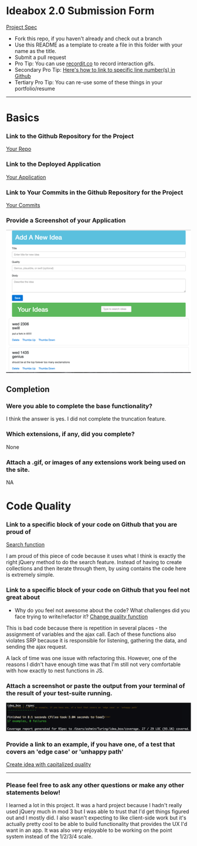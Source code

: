 # Ideabox 2.0 Submission Form
[Project Spec](https://github.com/turingschool/curriculum/blob/master/source/projects/revenge_of_idea_box.markdown)

* Fork this repo, if you haven't already and check out a branch
* Use this README as a template to create a file in this folder with your name as the title.
* Submit a pull request
* Pro Tip: You can use [recordit.co](http://recordit.co/) to record interaction gifs.
* Secondary Pro Tip: [Here's how to link to specific line number(s) in Github](http://stackoverflow.com/questions/23821235/how-to-link-to-specific-line-number-on-github)
* Tertiary Pro Tip: You can re-use some of these things in your portfolio/resume

------

# Basics

### Link to the Github Repository for the Project
[Your Repo](https://github.com/theonlyrao/idea_box)

### Link to the Deployed Application
[Your Application](https://aqueous-inlet-88354.herokuapp.com/)

### Link to Your Commits in the Github Repository for the Project
[Your Commits](https://github.com/theonlyrao/idea_box/commits/master)

### Provide a Screenshot of your Application
![screenshot](images/ashwin-screenshot.png)

## Completion

### Were you able to complete the base functionality?
I think the answer is yes. I did not complete the truncation feature.

### Which extensions, if any, did you complete?
None

### Attach a .gif, or images of any extensions work being used on the site.
NA

# Code Quality

### Link to a specific block of your code on Github that you are proud of
[Search function](https://github.com/theonlyrao/idea_box/blob/3a1a1591989e88e9f0f1c25df6b3da48ac2d82bf/app/assets/javascripts/search_ideas.js#L7-L16)

I am proud of this piece of code because it uses what I think is exactly the right jQuery method to do the search feature. Instead of having to create collections and then iterate through them, by using contains the code here is extremely simple.

### Link to a specific block of your code on Github that you feel not great about
* Why do you feel not awesome about the code? What challenges did you face trying to write/refactor it?
[Change quality function](https://github.com/theonlyrao/idea_box/blob/3a1a1591989e88e9f0f1c25df6b3da48ac2d82bf/app/assets/javascripts/change_quality.js#L1-L29)

This is bad code because there is repetition in several places - the assignment of variables and the ajax call. Each of these functions also violates SRP because it is responsible for listening, gathering the data, and sending the ajax request. 

A lack of time was one issue with refactoring this. However, one of the reasons I didn't have enough time was that I'm still not very comfortable with how exactly to nest functions in JS.

### Attach a screenshot or paste the output from your terminal of the result of your test-suite running.
![screenshot](images/ashwin-rspec.png)

### Provide a link to an example, if you have one, of a test that covers an 'edge case' or 'unhappy path'
[Create idea with capitalized quality](https://github.com/theonlyrao/idea_box/blob/3a1a1591989e88e9f0f1c25df6b3da48ac2d82bf/spec/features/guest_can_create_ideas_spec.rb#L24-L43)

-----

### Please feel free to ask any other questions or make any other statements below!
I learned a lot in this project. It was a hard project because I hadn't really used jQuery much in mod 3 but I was able to trust that I'd get things figured out and I mostly did. I also wasn't expecting to like client-side work but it's actually pretty cool to be able to build functionality that provides the UX I'd want in an app. It was also very enjoyable to be working on the point system instead of the 1/2/3/4 scale.
